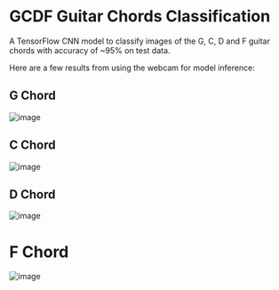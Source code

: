 # GCDF Guitar Chords Classification 
A TensorFlow CNN model to classify images of the G, C, D and F guitar chords with accuracy of ~95% on test data.

Here are a few results from using the webcam for model inference:

## G Chord
![image](https://github.com/user-attachments/assets/e85cd792-c2e0-4ad9-9440-7e67780640d1)

## C Chord
![image](https://github.com/user-attachments/assets/d09d93d8-34ff-461d-8e22-11c16e26a977)

## D Chord
![image](https://github.com/user-attachments/assets/74a5e815-0b46-4210-b957-47fa1f566a27)

# F Chord
![image](https://github.com/user-attachments/assets/928523f7-bdc5-42b1-b9b2-3cafffe5fea5)
